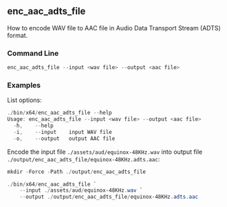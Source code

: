 ## enc_aac_adts_file

How to encode WAV file to AAC file in Audio Data Transport Stream (ADTS) format.

### Command Line

```powershell
enc_aac_adts_file --input <wav file> --output <aac file>
```

###	Examples

List options:

```powershell
./bin/x64/enc_aac_adts_file --help
Usage: enc_aac_adts_file --input <wav file> --output <aac file>
  -h,    --help
  -i,    --input    input WAV file
  -o,    --output   output AAC file
```

Encode the input file `./assets/aud/equinox-48KHz.wav` into output file `./output/enc_aac_adts_file/equinox-48KHz.adts.aac`:

```powershell
mkdir -Force -Path ./output/enc_aac_adts_file

./bin/x64/enc_aac_adts_file `
    --input ./assets/aud/equinox-48KHz.wav `
    --output ./output/enc_aac_adts_file/equinox-48KHz.adts.aac
```
